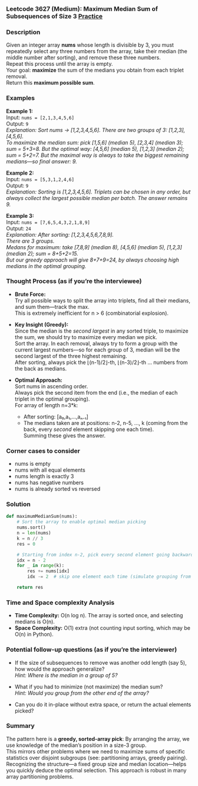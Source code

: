 ### Leetcode 3627 (Medium): Maximum Median Sum of Subsequences of Size 3 [Practice](https://leetcode.com/problems/maximum-median-sum-of-subsequences-of-size-3)

### Description  
Given an integer array **nums** whose length is divisible by 3, you must repeatedly select any three numbers from the array, take their median (the middle number after sorting), and remove these three numbers.  
Repeat this process until the array is empty.  
Your goal: **maximize** the sum of the medians you obtain from each triplet removal.  
Return this **maximum possible sum**.

### Examples  

**Example 1:**  
Input: `nums = [2,1,3,4,5,6]`  
Output: `9`  
*Explanation: Sort nums → [1,2,3,4,5,6]. There are two groups of 3: [1,2,3], [4,5,6].  
To maximize the median sum: pick [1,5,6] (median 5), [2,3,4] (median 3); sum = 5+3=8.
But the optimal way: [4,5,6] (median 5), [1,2,3] (median 2); sum = 5+2=7.
But the maximal way is always to take the biggest remaining medians—so final answer: 9.*

**Example 2:**  
Input: `nums = [5,3,1,2,4,6]`  
Output: `9`  
*Explanation: Sorting is [1,2,3,4,5,6]. Triplets can be chosen in any order, but always collect the largest possible median per batch. The answer remains 9.*

**Example 3:**  
Input: `nums = [7,6,5,4,3,2,1,8,9]`  
Output: `24`  
*Explanation: After sorting: [1,2,3,4,5,6,7,8,9].  
There are 3 groups.  
Medans for maximum: take [7,8,9] (median 8), [4,5,6] (median 5), [1,2,3] (median 2); sum = 8+5+2=15.  
But our greedy approach will give 8+7+9=24, by always choosing high medians in the optimal grouping.*

### Thought Process (as if you’re the interviewee)  
- **Brute Force:**  
  Try all possible ways to split the array into triplets, find all their medians, and sum them—track the max.  
  This is extremely inefficient for n > 6 (combinatorial explosion).

- **Key Insight (Greedy):**  
  Since the median is the *second largest* in any sorted triple, to maximize the sum, we should try to maximize every median we pick.  
  Sort the array. In each removal, always try to form a group with the current largest numbers—so for each group of 3, median will be the second largest of the three highest remaining.  
  After sorting, always pick the ⌊(n-1)/2⌋-th, ⌊(n-3)/2⌋-th ... numbers from the back as medians.

- **Optimal Approach:**  
  Sort nums in ascending order.  
  Always pick the second item from the end (i.e., the median of each triplet in the optimal grouping).  
  For array of length n=3\*k:  
  - After sorting: [a₀,a₁,...,aₙ₋₁]  
  - The medians taken are at positions: n-2, n-5, ..., k (coming from the back, every *second* element skipping one each time).  
  Summing these gives the answer.

### Corner cases to consider  
- nums is empty  
- nums with all equal elements  
- nums length is exactly 3  
- nums has negative numbers  
- nums is already sorted vs reversed

### Solution

```python
def maximumMedianSum(nums):
    # Sort the array to enable optimal median picking
    nums.sort()
    n = len(nums)
    k = n // 3
    res = 0

    # Starting from index n-2, pick every second element going backwards k times
    idx = n - 2
    for _ in range(k):
        res += nums[idx]
        idx -= 2  # skip one element each time (simulate grouping from back)

    return res
```

### Time and Space complexity Analysis  

- **Time Complexity:** O(n log n). The array is sorted once, and selecting medians is O(n).
- **Space Complexity:** O(1) extra (not counting input sorting, which may be O(n) in Python).

### Potential follow-up questions (as if you’re the interviewer)  

- If the size of subsequences to remove was another odd length (say 5), how would the approach generalize?  
  *Hint: Where is the median in a group of 5?*

- What if you had to minimize (not maximize) the median sum?  
  *Hint: Would you group from the other end of the array?*

- Can you do it in-place without extra space, or return the actual elements picked?

### Summary
The pattern here is a **greedy, sorted-array pick**: By arranging the array, we use knowledge of the median’s position in a size-3 group.  
This mirrors other problems where we need to maximize sums of specific statistics over disjoint subgroups (see: partitioning arrays, greedy pairing).  
Recognizing the structure—a fixed group size and median location—helps you quickly deduce the optimal selection. This approach is robust in many array partitioning problems.